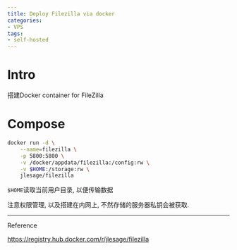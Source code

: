 ```yaml
---
title: Deploy Filezilla via docker
categories:
- VPS
tags:
- self-hosted
---
```


# Intro

搭建Docker container for FileZilla

<!--more-->

# Compose

```sh
docker run -d \
    --name=filezilla \
    -p 5800:5800 \
    -v /docker/appdata/filezilla:/config:rw \
    -v $HOME:/storage:rw \
    jlesage/filezilla
```

`$HOME`读取当前用户目录, 以便传输数据

注意权限管理, 以及搭建在内网上, 不然存储的服务器私钥会被获取.







---

Reference

https://registry.hub.docker.com/r/jlesage/filezilla